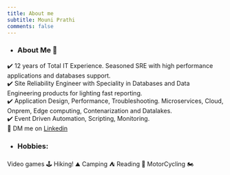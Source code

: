 ```yaml
---
title: About me
subtitle: Mouni Prathi
comments: false
---
```

- ### About Me :raising_hand:
:heavy_check_mark: 12 years of Total IT Experience. Seasoned SRE with high performance applications and databases support.    
:heavy_check_mark: Site Reliability Engineer with Speciality in Databases and Data Engineering products for lighting fast reporting.  
:heavy_check_mark: Application Design, Performance, Troubleshooting. Microservices, Cloud, Onprem, Edge computing, Contenarization and Datalakes.  
:heavy_check_mark: Event Driven Automation, Scripting, Monitoring.  
:email: DM me on [Linkedin](https://www.linkedin.com/in/mouni-prathi-sre/)    
  
  
- ### Hobbies:
Video games :joystick: Hiking! :mountain: Camping :tent: Reading :book: MotorCycling :motorcycle:


<!-- #### The Init :fireworks:

- Started as a Database Admin. I was drawn to troubleshooting, performance tuning, Automation and monitoring of Databases.  
- My administrative skills allowed me to choose SRE role as more kind of natural selection.  
- Now, I like being SRE. Some say its boring job! But it brings very excitement and the inevitable force with it to you which makes you add more skills everyday and challenges you in every turn.    
 -->